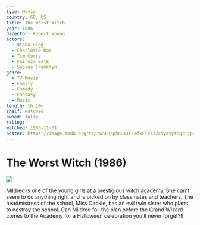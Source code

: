 ```yaml
---
type: Movie
country: GB, US
title: The Worst Witch
year: 1986
director: Robert Young
actors:
  - Diana Rigg
  - Charlotte Rae
  - Tim Curry
  - Fairuza Balk
  - Sabina Franklyn
genre:
  - TV Movie
  - Family
  - Comedy
  - Fantasy
  - Music
length: 1h 10m
shelf: watched
owned: false
rating:
watched: 1986-11-01
poster: https://image.tmdb.org/t/p/w500/ph6U11FTmfxFlkl32riyAyytqgZ.jpg
---
```


# The Worst Witch (1986)

![](https://image.tmdb.org/t/p/w500/ph6U11FTmfxFlkl32riyAyytqgZ.jpg)

Mildred is one of the young girls at a prestigious witch academy. She can't seem to do anything right and is picked on by classmates and teachers. The headmistress of the school, Miss Cackle, has an evil twin sister who plans to destroy the school. Can Mildred foil the plan before the Grand Wizard comes to the Academy for a Halloween celebration you'll never forget?!!